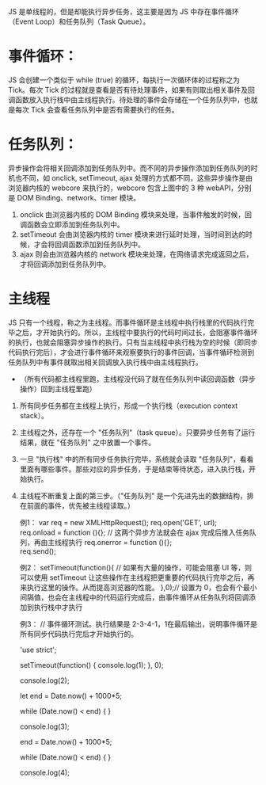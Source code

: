 JS 是单线程的，但是却能执行异步任务，这主要是因为 JS 中存在事件循环（Event Loop）和任务队列（Task Queue）。

# 事件循环：

JS 会创建一个类似于 while (true) 的循环，每执行一次循环体的过程称之为 Tick。每次 Tick 的过程就是查看是否有待处理事件，如果有则取出相关事件及回调函数放入执行栈中由主线程执行。待处理的事件会存储在一个任务队列中，也就是每次 Tick 会查看任务队列中是否有需要执行的任务。

# 任务队列：

异步操作会将相关回调添加到任务队列中。而不同的异步操作添加到任务队列的时机也不同，如 onclick, setTimeout, ajax 处理的方式都不同，这些异步操作是由浏览器内核的 webcore 来执行的，webcore 包含上图中的 3 种 webAPI，分别是 DOM Binding、network、timer 模块。

1.  onclick 由浏览器内核的 DOM Binding 模块来处理，当事件触发的时候，回调函数会立即添加到任务队列中。
2.  setTimeout 会由浏览器内核的 timer 模块来进行延时处理，当时间到达的时候，才会将回调函数添加到任务队列中。
3.  ajax 则会由浏览器内核的 network 模块来处理，在网络请求完成返回之后，才将回调添加到任务队列中。

# 主线程

JS 只有一个线程，称之为主线程。而事件循环是主线程中执行栈里的代码执行完毕之后，才开始执行的。所以，主线程中要执行的代码时间过长，会阻塞事件循环的执行，也就会阻塞异步操作的执行。只有当主线程中执行栈为空的时候（即同步代码执行完后），才会进行事件循环来观察要执行的事件回调，当事件循环检测到任务队列中有事件就取出相关回调放入执行栈中由主线程执行。

-   （所有代码都主线程里跑，主线程没代码了就在任务队列中读回调函数（异步操作）回到主线程里跑）

1.  所有同步任务都在主线程上执行，形成一个执行栈（execution context stack）。
2.  主线程之外，还存在一个 "任务队列"（task queue）。只要异步任务有了运行结果，就在 "任务队列" 之中放置一个事件。
3.  一旦 "执行栈" 中的所有同步任务执行完毕，系统就会读取 "任务队列"，看看里面有哪些事件。那些对应的异步任务，于是结束等待状态，进入执行栈，开始执行。
4.  主线程不断重复上面的第三步。（"任务队列" 是一个先进先出的数据结构，排在前面的事件，优先被主线程读取。）


    例1：
    var req = new XMLHttpRequest();
      req.open('GET', url);    
      req.onload = function (){};    // 这两个异步方法就会在 ajax 完成后推入任务队列，再由主线程执行
      req.onerror = function (){};    
      req.send();

    例2：
    setTimeout(function(){
      // 如果有大量的操作，可能会阻塞 UI 等，则可以使用 setTimeout 让这些操作在主线程把更重要的代码执行完毕之后，再来执行这里的操作。从而提高浏览器的性能。
    },0);// 设置为 0，也会有个最小间隔值，也会在主线程中的代码运行完成后，由事件循环从任务队列将回调添加到执行栈中才执行


    例3：
    // 事件循环测试。执行结果是 2-3-4-1，1在最后输出，说明事件循环是所有同步代码执行完后才开始执行的。

    'use strict';

    setTimeout(function() {
      console.log(1);
    }, 0);

    console.log(2);

    let end = Date.now() + 1000*5;

    while (Date.now() < end) {
    }

    console.log(3);

    end = Date.now() + 1000*5;

    while (Date.now() < end) {
    }

    console.log(4);

